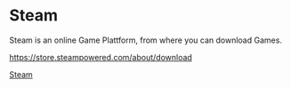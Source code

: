 # Steam

Steam is an online Game Plattform, from where you can download Games. 

https://store.steampowered.com/about/download

[Steam](steam.yaml)